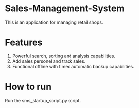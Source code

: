 # Sales-Management-System
This is an application for managing retail shops.

# Features
1. Powerful search, sorting and analysis capabilities.
2. Add sales personel and track sales.
3. Functional offline with timed automatic backup capabilities.

# How to run
Run the sms_startup_script.py script.
